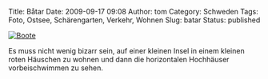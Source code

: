 Title: Båtar
Date: 2009-09-17 09:08
Author: tom
Category: Schweden
Tags: Foto, Ostsee, Schärengarten, Verkehr, Wohnen
Slug: batar
Status: published

[![Boote](http://www.fiket.de/pic/storlitenbat_s.jpg "Boote")](http://www.fiket.de/pic/storlitenbat_l.jpg)

Es muss nicht wenig bizarr sein, auf einer kleinen Insel in einem
kleinen roten Häuschen zu wohnen und dann die horizontalen Hochhäuser
vorbeischwimmen zu sehen.

